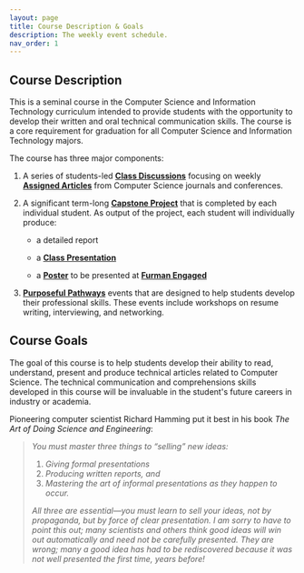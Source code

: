 ```yaml
---
layout: page
title: Course Description & Goals
description: The weekly event schedule.
nav_order: 1
---
```


## Course Description 

This is a seminal course in the Computer Science and Information Technology curriculum intended to provide students with the opportunity to develop their written and oral technical communication skills. The course is a core requirement for graduation for all Computer Science and Information Technology majors. 


The course has three major components:

1. A series of students-led **[Class Discussions](../class_discussions/)** focusing on weekly **[Assigned Articles](../class_discussions/readings/)** from Computer Science journals and conferences. 

2. A significant term-long **[Capstone Project](../project/)** that is completed by each individual student. As output of the project, each student will individually produce: 

    * a detailed report

    * a **[Class Presentation](https://docs.google.com/presentation/d/1y4OMQq9ChapHJF-cUaYQa6J7IUvhlgL5Z-AJ8MRbJis/edit?usp=sharing)**

    * a **[Poster](../assets/PosterTemplate.pptx)** to be presented at **[Furman Engaged](https://www.furman.edu/furman-engaged)**

3. **[Purposeful Pathways](../pathways/)** events that are designed to help students develop their professional skills. These events include workshops on resume writing, interviewing, and networking.



## Course Goals

 The goal of this course is to help students develop their ability to read, understand, present and produce technical articles related to Computer Science. The technical communication and comprehensions skills developed in this course will be invaluable in the student's future careers in industry or academia. 
 
Pioneering computer scientist Richard Hamming put it best in his book _The Art of Doing Science and Engineering_: 

> _You must master three things to “selling” new ideas:_
> 
> 1. _Giving formal presentations_
> 2. _Producing written reports, and_
> 3. _Mastering the art of informal presentations as they happen to occur._
> 
> _All three are essential—you must learn to sell your ideas, not by propaganda, but by force of clear presentation. I am sorry to have to point this out; many scientists and others think good ideas will win out automatically and need not be carefully presented. They are wrong; many a good idea has had to be rediscovered because it was not well presented the first time, years before!_

<!-- <p style="text-align: right;">Richard W. Hamming, <i>The Art of Doing Science and Engineering</i></p> -->
